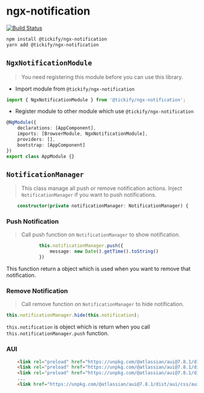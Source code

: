 # ngx-notification

[![Build Status](https://travis-ci.org/tickify/ngx-notification.svg?branch=master)](https://travis-ci.org/tickify/ngx-notification)

```bash
npm install @tickify/ngx-notification
yarn add @tickify/ngx-notification
```

## `NgxNotificationModule`
> You need registering this module before you can use this library.
- Import module from `@tickify/ngx-notification`
```TypeScript
import { NgxNotificationModule } from '@tickify/ngx-notification';
```
- Register module to other module which use `@tickify/ngx-notification`
```TypeScript
@NgModule({
    declarations: [AppComponent],
    imports: [BrowserModule, NgxNotificationModule],
    providers: [],
    bootstrap: [AppComponent]
})
export class AppModule {}
```

## `NotificationManager`
> This class manage all push or remove notification actions.
> Inject `NotificationManager` if you want to push notifications.
```TypeScript
    constructor(private notificationManager: NotificationManager) {
```
### Push Notification
> Call push function on `NotificationManager` to show notification.
```TypeScript
            this.notificationManager.push({
                message: new Date().getTime().toString()
            })
```
This function return a object which is used when you want to remove that notification.
### Remove Notification
> Call remove function on `NotificationManager` to hide notification.
```TypeScript
this.notificationManager.hide(this.notification);
```
`this.notification` is object which is return when you call `this.notificationManager.push` function.

### AUI
```html
    <link rel="preload" href="https://unpkg.com/@atlassian/aui@7.8.1/dist/aui/css/fonts/adgs-icons.woff" as="font">
    <link rel="preload" href="https://unpkg.com/@atlassian/aui@7.8.1/dist/aui/css/fonts/adgs-icons.ttf" as="font">
    <link rel="preload" href="https://unpkg.com/@atlassian/aui@7.8.1/dist/aui/css/fonts/adgs-icons.eot" as="font">
    ...
    <link href="https://unpkg.com/@atlassian/aui@7.8.1/dist/aui/css/aui.min.css" rel="stylesheet" />
```
